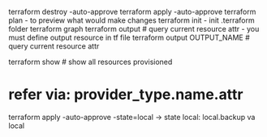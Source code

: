 terraform destroy -auto-approve
terraform apply -auto-approve
terraform plan - to preview what would make changes
terraform init - init .terraform folder
terraform graph
terraform output # query current resource attr - you must define output resource in tf file
terraform output OUTPUT_NAME # query current resource attr

terraform show # show all resources provisioned

# refer via: provider_type.name.attr

terraform apply -auto-approve -state=local
-> state local:  local.backup va local

